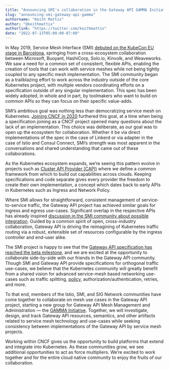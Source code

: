 ```yaml
---
title: "Announcing SMI's collaboration in the Gateway API GAMMA Initiative"
slug: "announcing-smi-gateway-api-gamma"
authorname: "Keith Mattix"
author: "@keithmattix"
authorlink: "https://twitter.com/keithmattix"
date: "2022-07-13T05:00:00-07:00"
---
```


In May 2019, Service Mesh Interface (SMI) [debuted on the KubeCon EU stage in Barcelona](https://www.youtube.com/watch?v=gDLD8gyd7J8), springing from a cross-ecosystem collaboration between Microsoft, Buoyant, HashiCorp, Solo.io, Kinvolk, and Weaveworks. We saw a need for a common set of consistent, flexible APIs, enabling the creation of tools that can work with service meshes while not being tightly coupled to any specific mesh implementation. The SMI community began as a trailblazing effort to work across the industry outside of the core Kubernetes project, with multiple vendors coordinating efforts on a specification outside of any singular implementation. This spec has been widely adopted, in whole and in part, by toolmakers who want to build on common APIs so they can focus on their specific value-adds.

SMI’s ambitious goal was nothing less than democratizing service mesh on Kubernetes. [Joining CNCF in 2020](https://smi-spec.io/blog/smi-joins-cncf/) furthered this goal, at a time when being a specification joining as a CNCF project opened many questions about the lack of an implementation. This choice was deliberate, as our goal was to open up the ecosystem for collaboration. Whether it be via direct implementations of the spec in the case of Linkerd or via adapter in the case of Istio and Consul Connect, SMI’s strength was most apparent in the conversations and shared understanding that came out of these collaborations.

As the Kubernetes ecosystem expands, we’re seeing this pattern evolve in projects such as [Cluster API Provider (CAPI)](https://cluster-api.sigs.k8s.io/) where we define a common framework from which to build out capabilities across clouds. Keeping specifications and code separate gives every provider the freedom to create their own implementation, a concept which dates back to early APIs in Kubernetes such as Ingress and Network Policy.

Where SMI allows for straightforward, consistent management of service-to-service traffic, the Gateway API project has achieved similar goals for ingress and egress use-cases. Significant overlap in the respective APIs has already inspired [discussion in the SMI community about possible integration](https://github.com/servicemeshinterface/smi-spec/issues/249). Guided by a common spirit of open, cross-industry collaboration, Gateway API is driving the reimagining of Kubernetes traffic routing via a robust, extensible set of resources configurable by the ingress controller and end-user alike.

The SMI project is happy to see that the [Gateway API specification has reached the beta milestone](https://kubernetes.io/blog/2022/07/13/gateway-api-graduates-to-beta/), and we are excited at the opportunity to collaborate side-by-side with our friends in the Gateway API community. Though SMI and Gateway API provide specifications for orthogonal traffic use-cases, we believe that the Kubernetes community will greatly benefit from a shared vision for advanced service-mesh based networking use-cases such as traffic splitting, [policy](https://gateway-api.sigs.k8s.io/geps/gep-713/), authorization/authentication, retries, and more.

To that end, members of the Istio, SMI, and SIG Network communities have come together to collaborate on mesh use cases in the Gateway API project, starting a new group for Gateway API Mesh Management and Administration — the [GAMMA Initiative](https://gateway-api.sigs.k8s.io/contributing/gamma/). Together, we will investigate, design, and track Gateway API resources, semantics, and other
artifacts related to service mesh technology and use-cases while seeking consistency between implementations of the Gateway API by service mesh projects.

Working within CNCF gives us the opportunity to build platforms that extend and integrate into Kubernetes. As these communities grow, we see additional opportunities to act as force multipliers. We’re excited to work together and for the entire cloud native community to enjoy the fruits of our collaboration.
